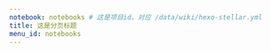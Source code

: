 ```yaml
---
notebook: notebooks # 这是项目id，对应 /data/wiki/hexo-stellar.yml
title: 这是分页标题
menu_id: notebooks
---
```

